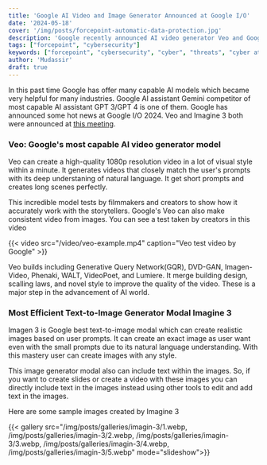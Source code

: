 ```yaml
---
title: 'Google AI Video and Image Generator Announced at Google I/O'
date: '2024-05-18'
cover: '/img/posts/forcepoint-automatic-data-protection.jpg'
description: 'Google recently announced AI video generator Veo and Google image generator Imagine 3 best media models by Google.'
tags: ["forcepoint", "cybersecurity"]
keywords: ["forcepoint", "cybersecurity", "cyber", "threats", "cyber attacks", "dlp"]
author: 'Mudassir'
draft: true
---
```


In this past time Google has offer many capable AI models which became very helpful for many industries. Google AI assistant Gemini competitor of most capable AI assistant GPT 3/GPT 4 is one of them. Google has announced some hot news at Google I/O 2024. Veo and Imagine 3 both were announced at [this meeting](https://blog.google/technology/ai/google-io-2024-100-announcements/). 

### Veo: Google's most capable AI video generator model

Veo can create a high-quality 1080p resolution video in a lot of visual style within a minute. It generates videos that closely match the user's prompts with its deep understaning of natural language. It get short prompts and creates long scenes perfectly. 

This incredible model tests by filmmakers and creators to show how it accurately work with the storytellers. Google's Veo can also make consistent video from images. You can see a test taken by creators in this video

{{< video src="/video/veo-example.mp4" caption="Veo test video by Google" >}}

Veo builds including Generative Query Network(GQR), DVD-GAN, Imagen-Video, Phenaki, WALT, VideoPoet, and Lumiere. It merge building design, scalling laws, and novel style to improve the quality of the video. These is a major step in the advancement of AI world. 

### Most Efficient Text-to-Image Generator Modal Imagine 3

Imagen 3 is Google best text-to-image modal which can create realistic images based on user prompts. It can create an exact image as user want even with the small prompts due to its natural language understanding. With this mastery user can create images with any style. 

This image generator modal also can include text within the images. So, if you want to create slides or create a video with these images you can directly include text in the images instead using other tools to edit and add text in the images. 

Here are some sample images created by Imagine 3

{{< gallery src="/img/posts/galleries/imagin-3/1.webp, /img/posts/galleries/imagin-3/2.webp, /img/posts/galleries/imagin-3/3.webp, /img/posts/galleries/imagin-3/4.webp, /img/posts/galleries/imagin-3/5.webp" mode="slideshow">}}